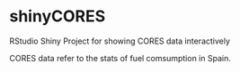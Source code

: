 # shinyCORES
RStudio Shiny Project for showing CORES data interactively 

CORES data refer to the stats of fuel comsumption in Spain.
